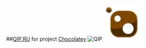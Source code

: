 ##[QIP.RU](http://qip.ru.com)  for project [Chocolatey](https://chocolatey.org)
![QIP](https://rawgit.com/zersh01/chocolatey-qip/master/Icon.png)
![Chocolatey Logo](https://github.com/chocolatey/chocolatey/raw/master/docs/logo/chocolateyicon.gif)
